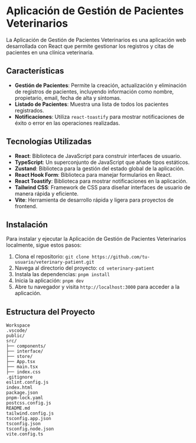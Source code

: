 # Aplicación de Gestión de Pacientes Veterinarios

La Aplicación de Gestión de Pacientes Veterinarios es una aplicación web desarrollada con React que permite gestionar los registros y citas de pacientes en una clínica veterinaria.

## Características

- **Gestión de Pacientes**: Permite la creación, actualización y eliminación de registros de pacientes, incluyendo información como nombre, propietario, email, fecha de alta y síntomas.
- **Listado de Pacientes**: Muestra una lista de todos los pacientes registrados.
- **Notificaciones**: Utiliza `react-toastify` para mostrar notificaciones de éxito o error en las operaciones realizadas.

## Tecnologías Utilizadas

- **React**: Biblioteca de JavaScript para construir interfaces de usuario.
- **TypeScript**: Un superconjunto de JavaScript que añade tipos estáticos.
- **Zustand**: Biblioteca para la gestión del estado global de la aplicación.
- **React Hook Form**: Biblioteca para manejar formularios en React.
- **React Toastify**: Biblioteca para mostrar notificaciones en la aplicación.
- **Tailwind CSS**: Framework de CSS para diseñar interfaces de usuario de manera rápida y eficiente.
- **Vite**: Herramienta de desarrollo rápida y ligera para proyectos de frontend.

## Instalación

Para instalar y ejecutar la Aplicación de Gestión de Pacientes Veterinarios localmente, sigue estos pasos:

1. Clona el repositorio: `git clone https://github.com/tu-usuario/veterinary-patient.git`
2. Navega al directorio del proyecto: `cd veterinary-patient`
3. Instala las dependencias: `pnpm install`
4. Inicia la aplicación: `pnpm dev`
5. Abre tu navegador y visita `http://localhost:3000` para acceder a la aplicación.

## Estructura del Proyecto

```
Workspace
.vscode/
public/
src/
├── components/
├── interface/
├── store/
├── App.tsx
├── main.tsx
├── index.css
.gitignore
eslint.config.js
index.html
package.json
pnpm-lock.yaml
postcss.config.js
README.md
tailwind.config.js
tsconfig.app.json
tsconfig.json
tsconfig.node.json
vite.config.ts
```
